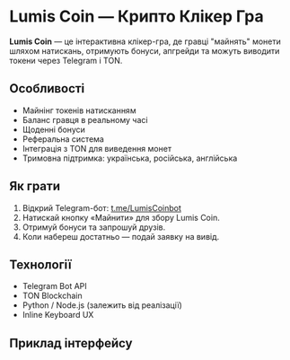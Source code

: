 # Lumis Coin — Крипто Клікер Гра

**Lumis Coin** — це інтерактивна клікер-гра, де гравці "майнять" монети шляхом натискань, отримують бонуси, апгрейди та можуть виводити токени через Telegram і TON.

## Особливості

- Майнінг токенів натисканням
- Баланс гравця в реальному часі
- Щоденні бонуси
- Реферальна система
- Інтеграція з TON для виведення монет
- Тримовна підтримка: українська, російська, англійська

## Як грати

1. Відкрий Telegram-бот:
   [t.me/LumisCoinbot](https://t.me/LumisCoinbot)
2. Натискай кнопку «Майнити» для збору Lumis Coin.
3. Отримуй бонуси та запрошуй друзів.
4. Коли набереш достатньо — подай заявку на вивід.

## Технології

- Telegram Bot API
- TON Blockchain
- Python / Node.js (залежить від реалізації)
- Inline Keyboard UX

## Приклад інтерфейсу
